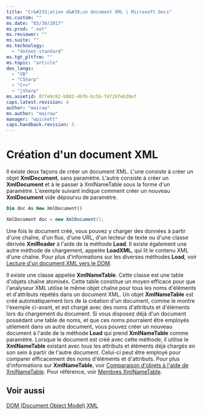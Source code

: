 ```yaml
---
title: "Cr&#233;ation d&#39;un document XML | Microsoft Docs"
ms.custom: ""
ms.date: "03/30/2017"
ms.prod: ".net"
ms.reviewer: ""
ms.suite: ""
ms.technology: 
  - "dotnet-standard"
ms.tgt_pltfrm: ""
ms.topic: "article"
dev_langs: 
  - "VB"
  - "CSharp"
  - "C++"
  - "jsharp"
ms.assetid: 877e9c62-b082-4bfb-bc5b-f47297eb30ef
caps.latest.revision: 4
author: "mairaw"
ms.author: "mairaw"
manager: "wpickett"
caps.handback.revision: 3
---
```

# Cr&#233;ation d&#39;un document XML
Il existe deux façons de créer un document XML.  L'une consiste à créer un objet **XmlDocument**, sans paramètre.  L'autre consiste à créer un **XmlDocument** et à le passer à XmlNameTable sous la forme d'un paramètre.  L'exemple suivant indique comment créer un nouveau **XmlDocument** vide dépourvu de paramètre.  
  
```vb  
Dim doc As New XmlDocument()  
```  
  
```csharp  
XmlDocument doc = new XmlDocument();  
```  
  
 Une fois le document créé, vous pouvez y charger des données à partir d'une chaîne, d'un flux, d'une URL, d'un lecteur de texte ou d'une classe dérivée **XmlReader** à l'aide de la méthode **Load**.  Il existe également une autre méthode de chargement, appelée **LoadXML**, qui lit le contenu XML d'une chaîne.  Pour plus d'informations sur les diverses méthodes **Load**, voir [Lecture d'un document XML vers le DOM](../../../../docs/standard/data/xml/reading-an-xml-document-into-the-dom.md).  
  
 Il existe une classe appelée **XmlNameTable**.  Cette classe est une table d'objets chaîne atomisés.  Cette table constitue un moyen efficace pour que l'analyseur XML utilise le même objet chaîne pour tous les noms d'éléments et d'attributs répétés dans un document XML.  Un objet **XmlNameTable** est créé automatiquement lors de la création d'un document, comme le montre l'exemple ci\-avant, et est chargé avec des noms d'attributs et d'éléments lors du chargement du document.  Si vous disposez déjà d'un document possédant une table de noms, et que ces noms pourraient être employés utilement dans un autre document, vous pouvez créer un nouveau document à l'aide de la méthode **Load** qui prend **XmlNameTable** comme paramètre.  Lorsque le document est créé avec cette méthode, il utilise le **XmlNameTable** existant avec tous les attributs et éléments déjà chargés en son sein à partir de l'autre document.  Celui\-ci peut être employé pour comparer efficacement des noms d'éléments et d'attributs.  Pour plus d'informations sur **XmlNameTable**, voir [Comparaison d'objets à l'aide de XmlNameTable](../../../../docs/standard/data/xml/object-comparison-using-xmlnametable.md).  Pour référence, voir [Membres XmlNameTable](frlrfSystemXmlXmlNameTableMembersTopic).  
  
## Voir aussi  
 [DOM \(Document Object Model\) XML](../../../../docs/standard/data/xml/xml-document-object-model-dom.md)